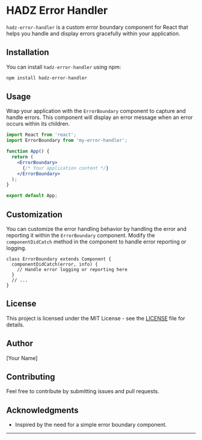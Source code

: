 # HADZ Error Handler

`hadz-error-handler` is a custom error boundary component for React that helps you handle and display errors gracefully within your application.

## Installation

You can install `hadz-error-handler` using npm:

```bash
npm install hadz-error-handler
```

## Usage

Wrap your application with the `ErrorBoundary` component to capture and handle errors. This component will display an error message when an error occurs within its children.

```jsx
import React from 'react';
import ErrorBoundary from 'my-error-handler';

function App() {
  return (
    <ErrorBoundary>
      {/* Your application content */}
    </ErrorBoundary>
  );
}

export default App;
```

## Customization

You can customize the error handling behavior by handling the error and reporting it within the `ErrorBoundary` component. Modify the `componentDidCatch` method in the component to handle error reporting or logging.

```tsx
class ErrorBoundary extends Component {
  componentDidCatch(error, info) {
    // Handle error logging or reporting here
  }
  // ...
}
```

## License

This project is licensed under the MIT License - see the [LICENSE](LICENSE) file for details.

## Author

[Your Name]

## Contributing

Feel free to contribute by submitting issues and pull requests.

## Acknowledgments

- Inspired by the need for a simple error boundary component.

---